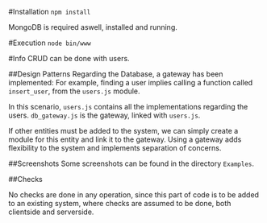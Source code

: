 #Installation
``npm install``

MongoDB is required aswell, installed and running.

#Execution
``node bin/www``

#Info
CRUD can be done with users.

##Design Patterns
Regarding the Database, a gateway has been implemented: For example, finding a user implies calling a function called ``insert_user``, from the ``users.js`` module.

In this scenario, ``users.js`` contains all the implementations regarding the users.
``db_gateway.js`` is the gateway, linked with ``users.js``.

If other entities must be added to the system, we can simply create a module for this entity and link it to the gateway. 
Using a gateway adds flexibility to the system and implements separation of concerns. 

##Screenshots
Some screenshots can be found in the directory ``Examples``.

##Checks

No checks are done in any operation, since this part of code is to be added to an existing system, where checks are assumed to be done, both clientside and serverside.

